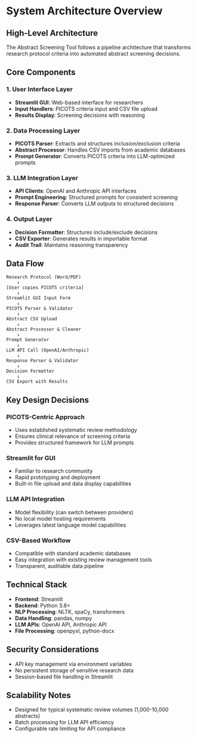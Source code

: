 # System Architecture Overview

## High-Level Architecture

The Abstract Screening Tool follows a pipeline architecture that transforms research protocol criteria into automated abstract screening decisions.

## Core Components

### 1. User Interface Layer
- **Streamlit GUI**: Web-based interface for researchers
- **Input Handlers**: PICOTS criteria input and CSV file upload
- **Results Display**: Screening decisions with reasoning

### 2. Data Processing Layer
- **PICOTS Parser**: Extracts and structures inclusion/exclusion criteria
- **Abstract Processor**: Handles CSV imports from academic databases
- **Prompt Generator**: Converts PICOTS criteria into LLM-optimized prompts

### 3. LLM Integration Layer
- **API Clients**: OpenAI and Anthropic API interfaces
- **Prompt Engineering**: Structured prompts for consistent screening
- **Response Parser**: Converts LLM outputs to structured decisions

### 4. Output Layer
- **Decision Formatter**: Structures include/exclude decisions
- **CSV Exporter**: Generates results in importable format
- **Audit Trail**: Maintains reasoning transparency

## Data Flow

```
Research Protocol (Word/PDF)
    ↓
[User copies PICOTS criteria]
    ↓
Streamlit GUI Input Form
    ↓
PICOTS Parser & Validator
    ↓
Abstract CSV Upload
    ↓
Abstract Processor & Cleaner
    ↓
Prompt Generator
    ↓
LLM API Call (OpenAI/Anthropic)
    ↓
Response Parser & Validator
    ↓
Decision Formatter
    ↓
CSV Export with Results
```

## Key Design Decisions

### PICOTS-Centric Approach
- Uses established systematic review methodology
- Ensures clinical relevance of screening criteria
- Provides structured framework for LLM prompts

### Streamlit for GUI
- Familiar to research community
- Rapid prototyping and deployment
- Built-in file upload and data display capabilities

### LLM API Integration
- Model flexibility (can switch between providers)
- No local model hosting requirements
- Leverages latest language model capabilities

### CSV-Based Workflow
- Compatible with standard academic databases
- Easy integration with existing review management tools
- Transparent, auditable data pipeline

## Technical Stack

- **Frontend**: Streamlit
- **Backend**: Python 3.8+
- **NLP Processing**: NLTK, spaCy, transformers
- **Data Handling**: pandas, numpy
- **LLM APIs**: OpenAI API, Anthropic API
- **File Processing**: openpyxl, python-docx

## Security Considerations

- API key management via environment variables
- No persistent storage of sensitive research data
- Session-based file handling in Streamlit

## Scalability Notes

- Designed for typical systematic review volumes (1,000-10,000 abstracts)
- Batch processing for LLM API efficiency
- Configurable rate limiting for API compliance